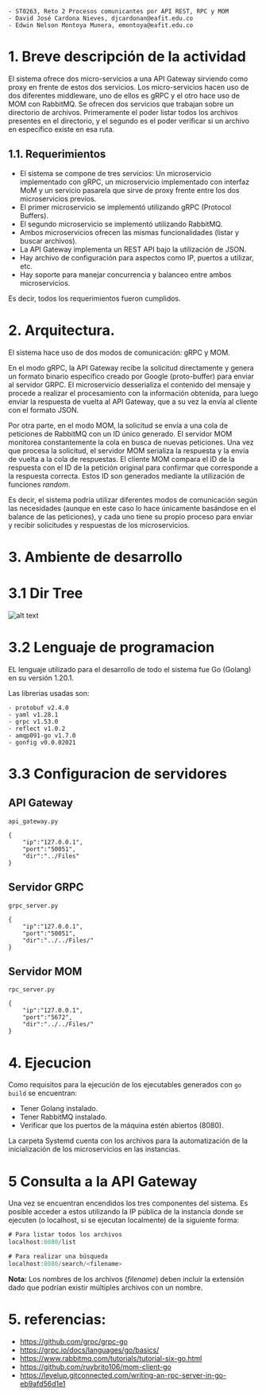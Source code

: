 ``` 
- ST0263, Reto 2 Procesos comunicantes por API REST, RPC y MOM
- David José Cardona Nieves, djcardonan@eafit.edu.co
- Edwin Nelson Montoya Munera, emontoya@eafit.edu.co
```

# 1. Breve descripción de la actividad

El sistema ofrece dos micro-servicios a una API Gateway sirviendo como proxy en frente de estos dos servicios. Los micro-servicios hacen uso de dos diferentes middleware, uno de ellos es gRPC y el otro hace uso de MOM con RabbitMQ. Se ofrecen dos servicios que trabajan sobre un directorio de archivos. Primeramente el poder listar todos los archivos presentes en el directorio, y el segundo es el poder verificar si un archivo en específico existe en esa ruta.

## 1.1. Requerimientos

- El sistema se compone de tres servicios: Un microservicio implementado con gRPC, un microservicio implementado con interfaz MoM y un servicio pasarela que sirve de proxy frente entre los dos microservicios previos.
- El primer microservicio se implementó utilizando gRPC (Protocol Buffers).
- El segundo microservicio se implementó utilizando RabbitMQ.
- Ambos microservicios ofrecen las mismas funcionalidades (listar y buscar archivos).
- La API Gateway implementa un REST API bajo la utilización de JSON.
- Hay archivo de configuración para aspectos como IP, puertos a utilizar, etc.
- Hay soporte para manejar concurrencia y balanceo entre ambos microservicios.

Es decir, todos los requerimientos fueron cumplidos.

# 2. Arquitectura.

El sistema hace uso de dos modos de comunicación: gRPC y MOM.

En el modo gRPC, la API Gateway recibe la solicitud directamente y genera un formato binario específico creado por Google (proto-buffer) para enviar al servidor GRPC. El microservicio desserializa el contenido del mensaje y procede a realizar el procesamiento con la información obtenida, para luego enviar la respuesta de vuelta al API Gateway, que a su vez la envía al cliente con el formato JSON. 

Por otra parte, en el modo MOM, la solicitud se envía a una cola de peticiones de RabbitMQ con un ID único generado. El servidor MOM monitorea constantemente la cola en busca de nuevas peticiones. Una vez que procesa la solicitud, el servidor MOM serializa la respuesta y la envía de vuelta a la cola de respuestas. El cliente MOM compara el ID de la respuesta con el ID de la petición original para confirmar que corresponde a la respuesta correcta. Estos ID son generados mediante la utilización de funciones _random_.

Es decir, el sistema podría utilizar diferentes modos de comunicación según las necesidades (aunque en este caso lo hace únicamente basándose en el balance de las peticiones), y cada uno tiene su propio proceso para enviar y recibir solicitudes y respuestas de los microservicios.

# 3. Ambiente de desarrollo
# 3.1 Dir Tree
![alt text](https://github.com/DavidLakeT/djcardonan-st0263/tree/main/Assets/tree.png)
# 3.2 Lenguaje de programacion
EL lenguaje utilizado para el desarrollo de todo el sistema fue Go (Golang) en su versión 1.20.1.

Las librerias usadas son:
```
- protobuf v2.4.0
- yaml v1.28.1
- grpc v1.53.0
- reflect v1.0.2
- amqp091-go v1.7.0
- gonfig v0.0.02021
```
# 3.3 Configuracion de servidores

## API Gateway
`api_gateway.py`
```
{
    "ip":"127.0.0.1",
    "port":"50051",
    "dir":"../Files"
}
```
## Servidor GRPC
`grpc_server.py`
```
{
    "ip":"127.0.0.1",
    "port":"50051",     
    "dir":"../../Files/"
}
```
## Servidor MOM
`rpc_server.py`

```
{
    "ip":"127.0.0.1",
    "port":"5672",
    "dir":"../../Files/"
}
```

# 4. Ejecucion

Como requisitos para la ejecución de los ejecutables generados con ```go build``` se encuentran:

- Tener Golang instalado.
- Tener RabbitMQ instalado.
- Verificar que los puertos de la máquina estén abiertos (8080).

La carpeta Systemd cuenta con los archivos para la automatización de la inicialización de los microservicios en las instancias.

# 5 Consulta a la API Gateway

Una vez se encuentran encendidos los tres componentes del sistema. Es posible acceder a estos utilizando la IP pública de la instancia donde se ejecuten (o localhost, si se ejecutan localmente) de la siguiente forma:

``` Go
# Para listar todos los archivos
localhost:8080/list
```

``` Go
# Para realizar una búsqueda
localhost:8080/search/<filename>
```

**Nota:** Los nombres de los archivos (_filename_) deben incluir la extensión dado que podrían existir múltiples archivos con un nombre.


# 5. referencias:
- https://github.com/grpc/grpc-go
- https://grpc.io/docs/languages/go/basics/
- https://www.rabbitmq.com/tutorials/tutorial-six-go.html
- https://github.com/ruybrito106/mom-client-go
- https://levelup.gitconnected.com/writing-an-rpc-server-in-go-eb9afd56d1e1

